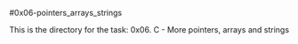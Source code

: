 #0x06-pointers_arrays_strings 

This is the directory for the task: 0x06. C - More pointers, arrays and strings
